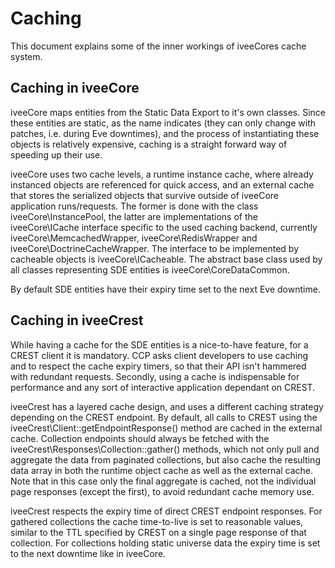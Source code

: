 # Caching
This document explains some of the inner workings of iveeCores cache system.


## Caching in iveeCore
iveeCore maps entities from the Static Data Export to it's own classes. Since these entities are static, as the name indicates (they can only change with patches, i.e. during Eve downtimes), and the process of instantiating these objects is relatively expensive, caching is a straight forward way of speeding up their use.

iveeCore uses two cache levels, a runtime instance cache, where already instanced objects are referenced for quick access, and an external cache that stores the serialized objects that survive outside of iveeCore application runs/requests. The former is done with the class iveeCore\InstancePool, the latter are implementations of the iveeCore\ICache interface specific to the used caching backend, currently iveeCore\MemcachedWrapper, iveeCore\RedisWrapper and iveeCore\DoctrineCacheWrapper. The interface to be implemented by cacheable objects is iveeCore\ICacheable. The abstract base class used by all classes representing SDE entities is iveeCore\CoreDataCommon.

By default SDE entities have their expiry time set to the next Eve downtime.


## Caching in iveeCrest
While having a cache for the SDE entities is a nice-to-have feature, for a CREST client it is mandatory. CCP asks client developers to use caching and to respect the cache expiry timers, so that their API isn't hammered with redundant requests. Secondly, using a cache is indispensable for performance and any sort of interactive application dependant on CREST.

iveeCrest has a layered cache design, and uses a different caching strategy depending on the CREST endpoint. By default, all calls to CREST using the iveeCrest\Client::getEndpointResponse() method are cached in the external cache. Collection endpoints should always be fetched with the iveeCrest\Responses\Collection::gather() methods, which not only pull and aggregate the data from paginated collections, but also cache the resulting data array in both the runtime object cache as well as the external cache. Note that in this case only the final aggregate is cached, not the individual page responses (except the first), to avoid redundant cache memory use.

iveeCrest respects the expiry time of direct CREST endpoint responses. For gathered collections the cache time-to-live is set to reasonable values, similar to the TTL specified by CREST on a single page response of that collection. For collections holding static universe data the expiry time is set to the next downtime like in iveeCore.